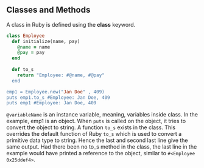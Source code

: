 ## Classes and Methods
A class in Ruby is defined using the **class** keyword.
```ruby
class Employee
  def initialize(name, pay)
    @name = name
    @pay = pay
  end
  
  def to_s
    return "Employee: #@name, #@pay"
  end

emp1 = Employee.new("Jan Doe" , 409)
puts emp1.to_s #Employee: Jan Doe, 409
puts emp1 #Employee: Jan Doe, 409
```

```@variableName``` is an instance variable, meaning, variables inside class. In the example, emp1 is an object. 
When ```puts``` is called on the object, it tries to convert the object to string. A function ```to_s``` exists in the class. 
This overrides the default function of Ruby ```to_s``` which is used to convert a primitive data type to string. Hence the last 
and second last line give the same output. Had there been no to_s method in the class, the last line in the example would have printed
a reference to the object, similar to ```#<Employee 0x25ddef4>```.  
